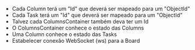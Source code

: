 - Cada Column terá um "Id" que deverá ser mapeado para um "ObjectId"
- Cada Task terá um "Id" que deverá ser mapeado para um "ObjectId"
- Talvez cada ColumnsContainer também deva ter um Id
- O ColumnsContainer conhece o estado das Columns
- Uma Column conhece o estado das Tasks
- Estabelecer conexão WebSocket (ws) para a Board
